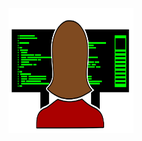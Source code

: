 <img src="https://raw.githubusercontent.com/Muhammed-Sirajudeen/Muhammed-Sirajudeen/6e4bf68bdedf01cdd4469330290a501acb98b2eb/coder.svg" alt="nothing here" style="height:200px;width:200px">
